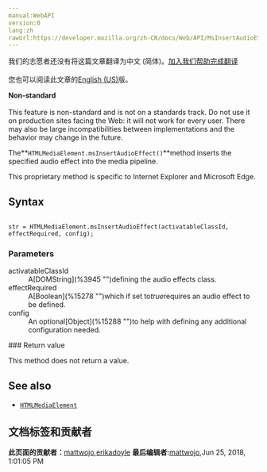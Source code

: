 ```yaml
---
manual:WebAPI
version:0
lang:zh
rawUrl:https://developer.mozilla.org/zh-CN/docs/Web/API/MsInsertAudioEffect
---
```




<bdi>我们的志愿者还没有将这篇文章翻译为<bdi>中文 (简体)</bdi>。[加入我们帮助完成翻译](%15286 "")<br></br>您也可以阅读此文章的[English (US)](%15287 "")版。</bdi>






**Non-standard**<br></br>This feature is non-standard and is not on a standards track. Do not use it on production sites facing the Web: it will not work for every user. There may also be large incompatibilities between implementations and the behavior may change in the future.




The**`HTMLMediaElement.msInsertAudioEffect()`**method inserts the specified audio effect into the media pipeline.



This proprietary method is specific to Internet Explorer and Microsoft Edge.


## Syntax<a name="Syntax"></a>

```
 
str = HTMLMediaElement.msInsertAudioEffect(activatableClassId, effectRequired, config);

```

### Parameters<a name="Parameters"></a>
<dl><dt>activatableClassId</dt><dd>A[DOMString](%3945 "")defining the audio effects class.</dd><dt>effectRequired</dt><dd>A[Boolean](%15278 "")which if set to<em>true</em>requires an audio effect to be defined.</dd><dt>config</dt><dd>An optional[Object](%15288 "")to help with defining any additional configuration needed.</dd></dl>
### Return value<a name="Return_value"></a>


This method does not return a value.


## See also<a name="See_Also"></a>

* [`HTMLMediaElement`](%13228 "The HTMLMediaElement interface adds to HTMLElement the properties and methods needed to support basic media-related capabilities that are common to audio and video.")



## 文档标签和贡献者
**此页面的贡献者：**[mattwojo](%14635 ""),[erikadoyle](%3894 "")
**最后编辑者:**[mattwojo](%14635 ""),<time>Jun 25, 2018, 1:01:05 PM</time>



